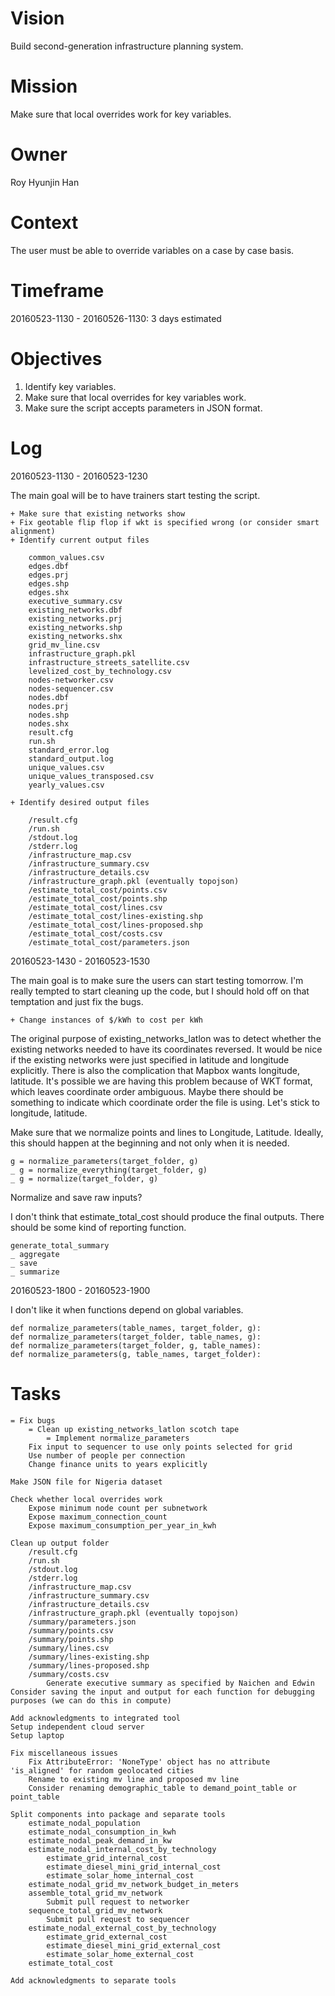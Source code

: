 # Vision
Build second-generation infrastructure planning system.

# Mission
Make sure that local overrides work for key variables.

# Owner
Roy Hyunjin Han

# Context
The user must be able to override variables on a case by case basis.

# Timeframe
20160523-1130 - 20160526-1130: 3 days estimated

# Objectives
1. Identify key variables.
2. Make sure that local overrides for key variables work.
3. Make sure the script accepts parameters in JSON format.

# Log
20160523-1130 - 20160523-1230

The main goal will be to have trainers start testing the script.

    + Make sure that existing networks show
    + Fix geotable flip flop if wkt is specified wrong (or consider smart alignment)
    + Identify current output files

        common_values.csv
        edges.dbf
        edges.prj
        edges.shp
        edges.shx
        executive_summary.csv
        existing_networks.dbf
        existing_networks.prj
        existing_networks.shp
        existing_networks.shx
        grid_mv_line.csv
        infrastructure_graph.pkl
        infrastructure_streets_satellite.csv
        levelized_cost_by_technology.csv
        nodes-networker.csv
        nodes-sequencer.csv
        nodes.dbf
        nodes.prj
        nodes.shp
        nodes.shx
        result.cfg
        run.sh
        standard_error.log
        standard_output.log
        unique_values.csv
        unique_values_transposed.csv
        yearly_values.csv

    + Identify desired output files

        /result.cfg
        /run.sh
        /stdout.log
        /stderr.log
        /infrastructure_map.csv
        /infrastructure_summary.csv
        /infrastructure_details.csv
        /infrastructure_graph.pkl (eventually topojson)
        /estimate_total_cost/points.csv
        /estimate_total_cost/points.shp
        /estimate_total_cost/lines.csv
        /estimate_total_cost/lines-existing.shp
        /estimate_total_cost/lines-proposed.shp
        /estimate_total_cost/costs.csv
        /estimate_total_cost/parameters.json

20160523-1430 - 20160523-1530

The main goal is to make sure the users can start testing tomorrow. I'm really tempted to start cleaning up the code, but I should hold off on that temptation and just fix the bugs.

    + Change instances of $/kWh to cost per kWh

The original purpose of existing_networks_latlon was to detect whether the existing networks needed to have its coordinates reversed.  It would be nice if the existing networks were just specified in latitude and longitude explicitly. There is also the complication that Mapbox wants longitude, latitude. It's possible we are having this problem because of WKT format, which leaves coordinate order ambiguous. Maybe there should be something to indicate which coordinate order the file is using. Let's stick to longitude, latitude.

Make sure that we normalize points and lines to Longitude, Latitude. Ideally, this should happen at the beginning and not only when it is needed.

    g = normalize_parameters(target_folder, g)
    _ g = normalize_everything(target_folder, g)
    _ g = normalize(target_folder, g)

Normalize and save raw inputs?

I don't think that estimate_total_cost should produce the final outputs. There should be some kind of reporting function.

    generate_total_summary
    _ aggregate
    _ save
    _ summarize

20160523-1800 - 20160523-1900

I don't like it when functions depend on global variables.

    def normalize_parameters(table_names, target_folder, g):
    def normalize_parameters(target_folder, table_names, g):
    def normalize_parameters(target_folder, g, table_names):
    def normalize_parameters(g, table_names, target_folder):

# Tasks

    = Fix bugs
        = Clean up existing_networks_latlon scotch tape
            = Implement normalize_parameters
        Fix input to sequencer to use only points selected for grid
        Use number of people per connection
        Change finance units to years explicitly

    Make JSON file for Nigeria dataset

    Check whether local overrides work
        Expose minimum node count per subnetwork
        Expose maximum_connection_count
        Expose maximum_consumption_per_year_in_kwh

    Clean up output folder
        /result.cfg
        /run.sh
        /stdout.log
        /stderr.log
        /infrastructure_map.csv
        /infrastructure_summary.csv
        /infrastructure_details.csv
        /infrastructure_graph.pkl (eventually topojson)
        /summary/parameters.json
        /summary/points.csv
        /summary/points.shp
        /summary/lines.csv
        /summary/lines-existing.shp
        /summary/lines-proposed.shp
        /summary/costs.csv
            Generate executive summary as specified by Naichen and Edwin
    Consider saving the input and output for each function for debugging purposes (we can do this in compute)

    Add acknowledgments to integrated tool
    Setup independent cloud server
    Setup laptop

    Fix miscellaneous issues
        Fix AttributeError: 'NoneType' object has no attribute 'is_aligned' for random geolocated cities
        Rename to existing mv line and proposed mv line
        Consider renaming demographic_table to demand_point_table or point_table

    Split components into package and separate tools
        estimate_nodal_population
        estimate_nodal_consumption_in_kwh
        estimate_nodal_peak_demand_in_kw
        estimate_nodal_internal_cost_by_technology
            estimate_grid_internal_cost
            estimate_diesel_mini_grid_internal_cost
            estimate_solar_home_internal_cost
        estimate_nodal_grid_mv_network_budget_in_meters
        assemble_total_grid_mv_network
            Submit pull request to networker
        sequence_total_grid_mv_network
            Submit pull request to sequencer
        estimate_nodal_external_cost_by_technology
            estimate_grid_external_cost
            estimate_diesel_mini_grid_external_cost
            estimate_solar_home_external_cost
        estimate_total_cost

    Add acknowledgments to separate tools
